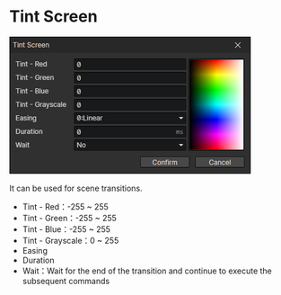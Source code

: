 # Tint Screen

![](img/tintScreen-1.png)

It can be used for scene transitions.

- Tint - Red：-255 ~ 255
- Tint - Green：-255 ~ 255
- Tint - Blue：-255 ~ 255
- Tint - Grayscale：0 ~ 255
- Easing
- Duration
- Wait：Wait for the end of the transition and continue to execute the subsequent commands